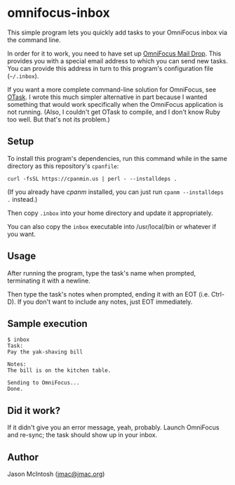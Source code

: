 # omnifocus-inbox

This simple program lets you quickly add tasks to your OmniFocus inbox via the command line. 

In order for it to work, you need to have set up [OmniFocus Mail Drop](https://support.omnigroup.com/omnifocus-mail-drop). This provides you with a special email address to which you can send new tasks. You can provide this address in turn to this program's configuration file (`~/.inbox`).

If you want a more complete command-line solution for OmniFocus, see [OTask](https://github.com/ttscoff/OTask). I wrote this much simpler alternative in part because I wanted something that would work specifically when the OmniFocus application is not running. (Also, I couldn't get OTask to compile, and I don't know Ruby too well. But that's not its problem.)

## Setup

To install this program's dependencies, run this command while in the same directory as this repository's `cpanfile`:

    curl -fsSL https://cpanmin.us | perl - --installdeps .
    
(If you already have _cpanm_ installed, you can just run `cpanm --installdeps .` instead.)

Then copy `.inbox` into your home directory and update it appropriately.

You can also copy the `inbox` executable into /usr/local/bin or whatever if you want.

## Usage

After running the program, type the task's name when prompted, terminating it with a newline.

Then type the task's notes when prompted, ending it with an EOT (i.e. Ctrl-D). If you don't want to include any notes, just EOT immediately.

## Sample execution

    $ inbox
    Task:
    Pay the yak-shaving bill
    
    Notes:
    The bill is on the kitchen table.
    
    Sending to OmniFocus...
    Done.

## Did it work?

If it didn't give you an error message, yeah, probably. Launch OmniFocus and re-sync; the task should show up in your inbox.

## Author

Jason McIntosh (jmac@jmac.org)
